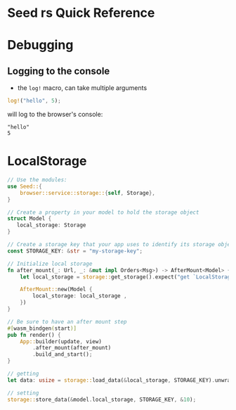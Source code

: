 # Seed rs Quick Reference

# Debugging
## Logging to the console
 - the `log!` macro, can take multiple arguments
```rust
log!("hello", 5);
```
will log to the browser's console:
```
"hello"
5
```

# LocalStorage
```rust
// Use the modules:
use Seed::{
    browser::service::storage::{self, Storage},
}

// Create a property in your model to hold the storage object
struct Model {
   local_storage: Storage
}

// Create a storage key that your app uses to identify its storage object
const STORAGE_KEY: &str = "my-storage-key";

// Initialize local storage
fn after_mount(_: Url, _: &mut impl Orders<Msg>) -> AfterMount<Model> {
    let local_storage = storage::get_storage().expect("get `LocalStorage`");

    AfterMount::new(Model {
        local_storage: local_storage ,
    })
}

// Be sure to have an after mount step
#[wasm_bindgen(start)]
pub fn render() {
    App::builder(update, view)
        .after_mount(after_mount)
        .build_and_start();
}

// getting
let data: usize = storage::load_data(&local_storage, STORAGE_KEY).unwrap_or(5);

// setting
storage::store_data(&model.local_storage, STORAGE_KEY, &10);


```
